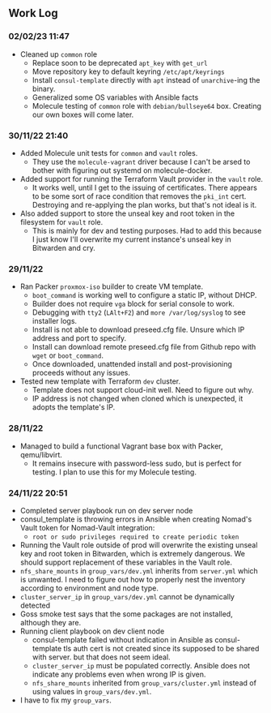 ## Work Log

### 02/02/23 11:47
- Cleaned up `common` role
  - Replace soon to be deprecated `apt_key` with `get_url`
  - Move repository key to default keyring `/etc/apt/keyrings`
  - Install `consul-template` directly with `apt` instead of `unarchive`-ing the
    binary.
  - Generalized some OS variables with Ansible facts
  - Molecule testing of `common` role with `debian/bullseye64` box. Creating our own boxes
    will come later.

### 30/11/22 21:40
- Added Molecule unit tests for `common` and `vault` roles.
  - They use the `molecule-vagrant` driver because I can't be arsed to bother with figuring out systemd on molecule-docker.
- Added support for running the Terraform Vault provider in the `vault` role.
  - It works well, until I get to the issuing of certificates. There appears to be some
    sort of race condition that removes the `pki_int` cert. Destroying and re-applying
    the plan works, but that's not ideal is it.
- Also added support to store the unseal key and root token in the filesystem for `vault` role.
  - This is mainly for dev and testing purposes. Had to add this because I just know
    I'll overwrite my current instance's unseal key in Bitwarden and cry.

### 29/11/22
- Ran Packer `proxmox-iso` builder to create VM template.
  - `boot_command` is working well to configure a static IP, without DHCP.
  - Builder does not require `vga` block for serial console to work.
  - Debugging with `tty2` (`LAlt+F2`) and `more /var/log/syslog` to see installer logs.
  - Install is not able to download preseed.cfg file. Unsure which IP address and port to specify.
  - Install can download remote preseed.cfg file from Github repo with `wget` or `boot_command`.
  - Once downloaded, unattended install and post-provisioning proceeds without any issues.
- Tested new template with Terraform `dev` cluster.
  - Template does not support cloud-init well. Need to figure out why.
  - IP address is not changed when cloned which is unexpected, it adopts the template's IP.

### 28/11/22
- Managed to build a functional Vagrant base box with Packer, qemu/libvirt.
  - It remains insecure with password-less sudo, but is perfect for testing. I plan to
    use this for my Molecule testing.

### 24/11/22 20:51
- Completed server playbook run on dev server node
- consul_template is throwing errors in Ansible when creating Nomad's Vault token for
  Nomad-Vault integration:
  - `root or sudo privileges required to create periodic token`
- Running the Vault role outside of prod will overwrite the existing unseal key and root
  token in Bitwarden, which is extremely dangerous. We should support replacement of
  these variables in the Vault role.
- `nfs_share_mounts` in `group_vars/dev.yml` inherits from `server.yml` which is
  unwanted. I need to figure out how to properly nest the inventory according to
  environment and node type.
- `cluster_server_ip` in `group_vars/dev.yml` cannot be dynamically detected
- Goss smoke test says that the some packages are not installed, although they are.
- Running client playbook on dev client node
  - consul-template failed without indication in Ansible as consul-template tls auth
    cert is not created since its supposed to be shared with server. but that does not
    seem ideal.
  - `cluster_server_ip` must be populated correctly. Ansible does not indicate any
    problems even when wrong IP is given.
  - `nfs_share_mounts` inherited from `group_vars/cluster.yml` instead of using values
    in `group_vars/dev.yml`.
- I have to fix my `group_vars`.

